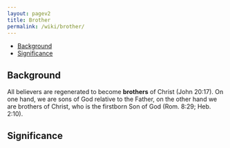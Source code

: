 ```yaml
---
layout: pagev2
title: Brother
permalink: /wiki/brother/
---
```

- [Background](#background)
- [Significance](#significance)

## Background

All believers are regenerated to become **brothers** of Christ (John 20:17). On one hand, we are sons of God relative to the Father, on the other hand we are brothers of Christ, who is the firstborn Son of God (Rom. 8:29; Heb. 2:10). 

## Significance
